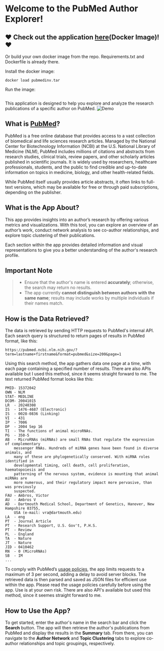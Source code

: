 # Welcome to the PubMed Author Explorer!


## ❤️ Check out the application [here](https://drive.google.com/file/d/1bgL30_DIe4LexvdLM-zcd6VvCow2ztyF/view?usp=drive_link)(Docker Image)! ❤️
Or build your own docker image from the repo. Requirements.txt and Dockerfile is already there. 

Install the docker image:
```
docker load pubmedinv.tar
```

Run the image:
```

```
This application is designed to help you explore and analyze the research publications of a specific author on PubMed.
![Demo](demo.gif)

## What is [PubMed](https://pubmed.ncbi.nlm.nih.gov/)?
PubMed is a free online database that provides access to a vast collection of biomedical and life sciences research articles. Managed by the National Center for Biotechnology Information (NCBI) at the U.S. National Library of Medicine (NLM), PubMed includes millions of citations and abstracts from research studies, clinical trials, review papers, and other scholarly articles published in scientific journals. It is widely used by researchers, healthcare professionals, students, and the public to find credible and up-to-date information on topics in medicine, biology, and other health-related fields.

While PubMed itself usually provides article abstracts, it often links to full-text versions, which may be available for free or through paid subscriptions, depending on the publisher.

## What is the App About?
This app provides insights into an author’s research by offering various metrics and visualizations. With this tool, you can explore an overview of an author’s work, conduct network analysis to see co-author relationships, and explore topic clustering of their publications.

Each section within the app provides detailed information and visual representations to give you a better understanding of the author's research profile.

## Important Note
> - Ensure that the author's name is entered **accurately**; otherwise, the search may return no results.
> - The app currently **cannot distinguish between authors with the same name**; results may include works by multiple individuals if their names match.

## How is the Data Retrieved?
The data is retrieved by sending HTTP requests to PubMed's internal API. Each search query is structured to return pages of results in PubMed format, like this:

`https://pubmed.ncbi.nlm.nih.gov/?term=lastname+firstname&format=pubmed&size=200&page=1`

Using this search method, the app gathers data one page at a time, with each page containing a specified 
number of results. There are also APIs available but I used this method, since it seems straight forward to me. The text returned PubMed format looks like this:

```
PMID- 15372042
OWN - NLM
STAT- MEDLINE
DCOM- 20041015
LR  - 20240308
IS  - 1476-4687 (Electronic)
IS  - 0028-0836 (Linking)
VI  - 431
IP  - 7006
DP  - 2004 Sep 16
TI  - The functions of animal microRNAs.
PG  - 350-5
AB  - MicroRNAs (miRNAs) are small RNAs that regulate the expression of complementary 
    messenger RNAs. Hundreds of miRNA genes have been found in diverse animals, and 
    many of these are phylogenetically conserved. With miRNA roles identified in 
    developmental timing, cell death, cell proliferation, haematopoiesis and 
    patterning of the nervous system, evidence is mounting that animal miRNAs are 
    more numerous, and their regulatory impact more pervasive, than was previously 
    suspected.
FAU - Ambros, Victor
AU  - Ambros V
AD  - Dartmouth Medical School, Department of Genetics, Hanover, New Hampshire 03755, 
    USA (e-mail: vra@dartmouth.edu)
LA  - eng
PT  - Journal Article
PT  - Research Support, U.S. Gov't, P.H.S.
PT  - Review
PL  - England
TA  - Nature
JT  - Nature
JID - 0410462
RN  - 0 (MicroRNAs)
SB  - IM    
...
```

To comply with PubMed’s [usage policies](https://www.ncbi.nlm.nih.gov/home/about/policies/), the app limits requests to a maximum of 3 per second, adding a delay to avoid server blocks. The retrieved data is then parsed and saved as JSON files for efficient use within the app. Please read the usage policies carefully before using the app. Use is at your own risk. There are also API's available but used this method, since it seemes straight forward to me.

## How to Use the App?
To get started, enter the author's name in the search bar and click the **Search** button. The app will then retrieve the author's publications from PubMed and display the results in the **Summary** tab. From there, you can navigate to the **Author Network** and **Topic Clustering** tabs to explore co-author relationships and topic groupings, respectively.


